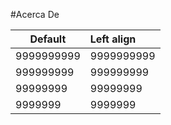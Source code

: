 #Acerca De

| Default    | Left align |
| ---------- | :--------- | 
| 9999999999 | 9999999999 |
| 999999999  | 999999999  |
| 99999999   | 99999999   | 
| 9999999    | 9999999    |

